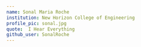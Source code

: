 ```yaml
---
name: Sonal Maria Roche
institution: New Horizon College of Engineering
profile_pic: sonal.jpg
quote:  I Hear Everything
github_user: SonalRoche
---
```

